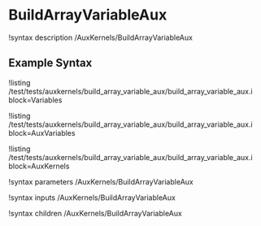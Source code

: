 # BuildArrayVariableAux

!syntax description /AuxKernels/BuildArrayVariableAux

## Example Syntax

!listing /test/tests/auxkernels/build_array_variable_aux/build_array_variable_aux.i block=Variables

!listing /test/tests/auxkernels/build_array_variable_aux/build_array_variable_aux.i block=AuxVariables

!listing /test/tests/auxkernels/build_array_variable_aux/build_array_variable_aux.i block=AuxKernels

!syntax parameters /AuxKernels/BuildArrayVariableAux

!syntax inputs /AuxKernels/BuildArrayVariableAux

!syntax children /AuxKernels/BuildArrayVariableAux
